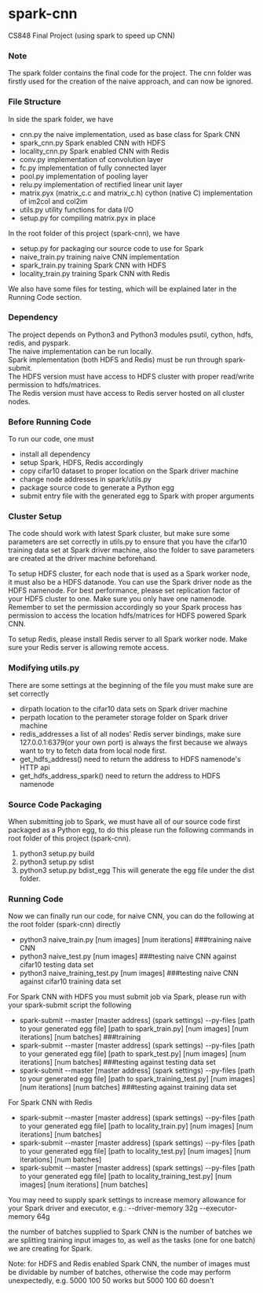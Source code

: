 # spark-cnn
CS848 Final Project (using spark to speed up CNN)

### Note
The spark folder contains the final code for the project.
The cnn folder was firstly used for the creation of the naive approach, and can now be ignored.

### File Structure
In side the spark folder, we have
- cnn.py the naive implementation, used as base class for Spark CNN
- spark_cnn.py Spark enabled CNN with HDFS
- locality_cnn.py Spark enabled CNN with Redis
- conv.py implementation of convolution layer
- fc.py implementation of fully connected layer
- pool.py implementation of pooling layer
- relu.py implementation of rectified linear unit layer
- matrix.pyx (matrix_c.c and matrix_c.h) cython (native C) implementation of im2col and col2im
- utils.py utility functions for data I/O
- setup.py for compiling matrix.pyx in place

In the root folder of this project (spark-cnn), we have
- setup.py for packaging our source code to use for Spark
- naive_train.py training naive CNN implementation
- spark_train.py training Spark CNN with HDFS
- locality_train.py training Spark CNN with Redis

We also have some files for testing, which will be explained later in the Running Code section.

### Dependency
The project depends on Python3 and Python3 modules psutil, cython, hdfs, redis, and pyspark. <br>
The naive implementation can be run locally.<br>
Spark implementation (both HDFS and Redis) must be run through spark-submit.<br>
The HDFS version must have access to HDFS cluster with proper read/write permission to hdfs/matrices.<br>
The Redis version must have access to Redis server hosted on all cluster nodes.

### Before Running Code
To run our code, one must
- install all dependency
- setup Spark, HDFS, Redis accordingly
- copy cifar10 dataset to proper location on the Spark driver machine
- change node addresses in spark/utils.py
- package source code to generate a Python egg
- submit entry file with the generated egg to Spark with proper arguments

### Cluster Setup
The code should work with latest Spark cluster, but make sure some parameters are set correctly in utils.py to ensure that you have the cifar10 training data set at Spark driver machine, also the folder to save parameters are created at the driver machine beforehand.

To setup HDFS cluster, for each node that is used as a Spark worker node, it must also be a HDFS datanode. You can use the Spark driver node as the HDFS namenode. For best performance, please set replication factor of your HDFS cluster to one. Make sure you only have one namenode. Remember to set the permission accordingly so your Spark process has permission to access the location hdfs/matrices for HDFS powered Spark CNN.

To setup Redis, please install Redis server to all Spark worker node. Make sure your Redis server is allowing remote access.

### Modifying utils.py
There are some settings at the beginning of the file you must make sure are set correctly
- dirpath location to the cifar10 data sets on Spark driver machine
- perpath location to the perameter storage folder on Spark driver machine
- redis_addresses a list of all nodes' Redis server bindings, make sure 127.0.0.1:6379(or your own port) is always the first because we always want to try to fetch data from local node first.
- get_hdfs_address() need to return the address to HDFS namenode's HTTP api
- get_hdfs_address_spark() need to return the address to HDFS namenode

### Source Code Packaging
When submitting job to Spark, we must have all of our source code first packaged as a Python egg, to do this please run the following commands in root folder of this project (spark-cnn).
1. python3 setup.py build
2. python3 setup.py sdist
3. python3 setup.py bdist_egg
This will generate the egg file under the dist folder.

### Running Code
Now we can finally run our code, for naive CNN, you can do the following at the root folder (spark-cnn) directly
- python3 naive_train.py [num images] [num iterations] ###training naive CNN
- python3 naive_test.py [num images] ###testing naive CNN against cifar10 testing data set
- python3 naive_training_test.py [num images] ###testing naive CNN against cifar10 training data set

For Spark CNN with HDFS you must submit job via Spark, please run with your spark-submit script the following
- spark-submit --master [master address] (spark settings) --py-files [path to your generated egg file] [path to spark_train.py] [num images] [num iterations] [num batches] ###training
- spark-submit --master [master address] (spark settings) --py-files [path to your generated egg file] [path to spark_test.py] [num images] [num iterations] [num batches] ###testing against testing data set
- spark-submit --master [master address] (spark settings) --py-files [path to your generated egg file] [path to spark_training_test.py] [num images] [num iterations] [num batches] ###testing against training data set

For Spark CNN with Redis
- spark-submit --master [master address] (spark settings) --py-files [path to your generated egg file] [path to locality_train.py] [num images] [num iterations] [num batches]
- spark-submit --master [master address] (spark settings) --py-files [path to your generated egg file] [path to locality_test.py] [num images] [num iterations] [num batches]
- spark-submit --master [master address] (spark settings) --py-files [path to your generated egg file] [path to locality_training_test.py] [num images] [num iterations] [num batches]

You may need to supply spark settings to increase memory allowance for your Spark driver and executor, e.g.:
--driver-memory 32g --executor-memory 64g

the number of batches supplied to Spark CNN is the number of batches we are splitting training input images to, as well as the tasks (one for one batch) we are creating for Spark.

Note: for HDFS and Redis enabled Spark CNN, the number of images must be dividable by number of batches, otherwise the code may perform unexpectedly, e.g. 5000 100 50 works but 5000 100 60 doesn't
